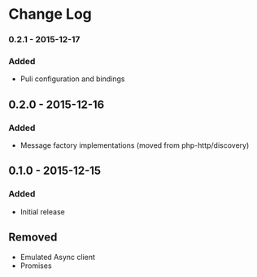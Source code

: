 # Change Log


### 0.2.1 - 2015-12-17

### Added

- Puli configuration and bindings


## 0.2.0 - 2015-12-16

### Added

- Message factory implementations (moved from php-http/discovery)


## 0.1.0 - 2015-12-15

### Added

- Initial release

## Removed

- Emulated Async client
- Promises
